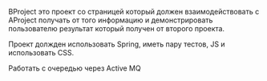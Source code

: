 BProject это проект со страницей который должен взаимодействовать с 
AProject получать от того информацию и демонстрировать пользователю результат 
который получен от второго проекта. 

Проект должден использовать Spring, иметь пару тестов, JS и использовать CSS.

Работать с очередью через Active MQ
